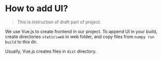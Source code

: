 # How to add UI?
> This is instruction of draft part of project.

We use Vue.js to create frontend in our project. To append UI in your build, create directories `static\web` in web folder, and copy files from `numpy run build` to this dir.

Usually, Vue.js creates files in `dist` directory. 